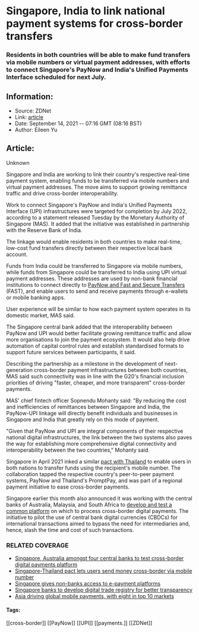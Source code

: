 # Singapore, India to link national payment systems for cross-border transfers
### Residents in both countries will be able to make fund transfers via mobile numbers or virtual payment addresses, with efforts to connect Singapore's PayNow and India's Unified Payments Interface scheduled for next July.

## Information:
+ Source: ZDNet
+ Link: [article](https://www.zdnet.com/article/singapore-india-to-link-national-payment-systems-for-cross-border-transfers/)
+ Date: September 14, 2021 -- 07:16 GMT (08:16 BST)
+ Author: Eileen Yu


## Article:
Unknown

Singapore and India are working to link their country's respective real-time payment system, enabling funds to be transferred via mobile numbers and virtual payment addresses. The move aims to support growing remittance traffic and drive cross-border interoperability. 

Work to connect Singapore's PayNow and India's Unified Payments Interface (UPI) infrastructures were targeted for completion by July 2022, according to a statement released Tuesday by the Monetary Authority of Singapore (MAS). It added that the initiative was established in partnership with the Reserve Bank of India.

The linkage would enable residents in both countries to make real-time, low-cost fund transfers directly between their respective local bank account. 

Funds from India could be transferred to Singapore via mobile numbers, while funds from Singapore could be transferred to India using UPI virtual payment addresses. These addresses are used by non-bank financial institutions to connect directly to [PayNow and Fast and Secure Transfers](https://www.zdnet.com/article/singapore-gives-non-banks-access-to-e-payment-platforms/) (FAST), and enable users to send and receive payments through e-wallets or mobile banking apps. 

User experience will be similar to how each payment system operates in its domestic market, MAS said.

The Singapore central bank added that the interoperability between PayNow and UPI would better facilitate growing remittance traffic and allow more organisations to join the payment ecosystem. It would also help drive automation of capital control rules and establish standardised formats to support future services between participants, it said.

Describing the partnership as a milestone in the development of next-generation cross-border payment infrastructures between both countries, MAS said such connectivity was in line with the G20's financial inclusion priorities of driving "faster, cheaper, and more transparent" cross-border payments. 






MAS' chief fintech officer Sopnendu Mohanty said: "By reducing the cost and inefficiencies of remittances between Singapore and India, the PayNow-UPI linkage will directly benefit individuals and businesses in Singapore and India that greatly rely on this mode of payment. 

"Given that PayNow and UPI are integral components of their respective national digital infrastructures, the link between the two systems also paves the way for establishing more comprehensive digital connectivity and interoperability between the two countries," Mohanty said. 

Singapore in April 2021 inked a similar [pact with Thailand](https://www.zdnet.com/article/singapore-thailand-pact-lets-users-send-money-cross-border-via-mobile-number/) to enable users in both nations to transfer funds using the recipient's mobile number. The collaboration tapped the respective country's peer-to-peer payment systems, PayNow and Thailand's PromptPay, and was part of a regional payment initiative to ease cross-border payments. 

Singapore earlier this month also announced it was working with the central banks of Australia, Malaysia, and South Africa to [develop and test a common platform](https://www.zdnet.com/article/singapore-australia-amongst-four-central-banks-to-test-cross-border-digital-payments-platform/) on which to process cross-border digital payments. The initiative to pilot the use of central bank digital currencies (CBDCs) for international transactions aimed to bypass the need for intermediaries and, hence, slash the time and cost of such transactions. 

### RELATED COVERAGE

* [Singapore, Australia amongst four central banks to test cross-border digital payments platform](https://www.zdnet.com/article/singapore-australia-amongst-four-central-banks-to-test-cross-border-digital-payments-platform/)
* [Singapore-Thailand pact lets users send money cross-border via mobile number](https://www.zdnet.com/article/singapore-thailand-pact-lets-users-send-money-cross-border-via-mobile-number/)
* [Singapore gives non-banks access to e-payment platforms](https://www.zdnet.com/article/singapore-gives-non-banks-access-to-e-payment-platforms/)
* [Singapore banks to develop digital trade registry for better transparency](https://www.zdnet.com/article/singapore-banks-to-develop-digital-trade-registry-for-better-transparency/)
* [Asia driving global mobile payments, with eight in top 10 markets](https://www.zdnet.com/article/asia-driving-global-mobile-payments-with-eight-in-top-10-markets/)





#### Tags:
[[cross-border]] [[PayNow]] [[UPI]] [[payments.]] [[ZDNet]]
